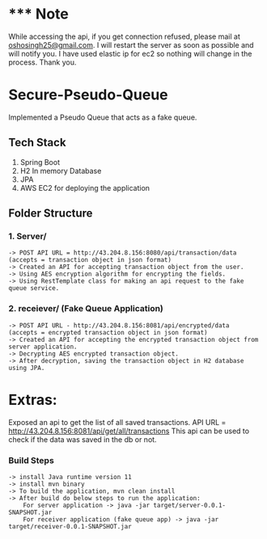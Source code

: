 # *** Note
  While accessing the api, if you get connection refused, please mail at oshosingh25@gmail.com.
  I will restart the server as soon as possible and will notify you. I have used elastic ip for 
  ec2 so nothing will change in the process.
  Thank you.

# Secure-Pseudo-Queue
Implemented a Pseudo Queue that acts as a fake queue.

## Tech Stack
1. Spring Boot
2. H2 In memory Database
3. JPA
4. AWS EC2 for deploying the application

## Folder Structure
### 1. Server/  
    -> POST API URL = http://43.204.8.156:8080/api/transaction/data  (accepts = transaction object in json format) 
    -> Created an API for accepting transaction object from the user. 
    -> Using AES encryption algorithm for encrypting the fields. 
    -> Using RestTemplate class for making an api request to the fake queue service. 

### 2. receiever/ (Fake Queue Application) <br />
    -> POST API URL - http://43.204.8.156:8081/api/encrypted/data   (accepts = encrypted transaction object in json format) 
    -> Created an API for accepting the encrypted transaction object from server application. 
    -> Decrypting AES encrypted transaction object. 
    -> After decryption, saving the transaction object in H2 database using JPA. 
   
# Extras: <br />
Exposed an api to get the list of all saved transactions. 
API URL = http://43.204.8.156:8081/api/get/all/transactions
This api can be used to check if the data was saved in the db or not.


### Build Steps
    -> install Java runtime version 11
    -> install mvn binary
    -> To build the application, mvn clean install
    -> After build do below steps to run the application:
        For server application -> java -jar target/server-0.0.1-SNAPSHOT.jar
        For receiver application (fake queue app) -> java -jar target/receiver-0.0.1-SNAPSHOT.jar
        

